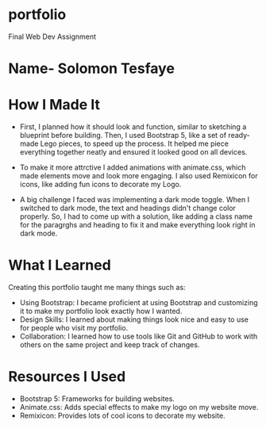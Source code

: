 # portfolio
Final Web Dev Assignment 
# Name- Solomon Tesfaye
# How I Made It
- First, I planned how it should look and function, similar to sketching a blueprint before building. Then, I used Bootstrap 5, like a set of ready-made Lego pieces, to speed up the process. It helped me piece everything together neatly and ensured it looked good on all devices.

- To make it more attrctive I added animations with animate.css, which made elements move and look more engaging. I also used Remixicon for icons, like adding fun icons to decorate my Logo.

- A big challenge I faced was implementing a dark mode toggle. When I switched to dark mode, the text and headings didn't change color properly. So, I had to come up with a solution, like adding a class name for the paragrghs and heading to fix it and make everything look right in dark mode.

# What I Learned
 Creating this portfolio taught me many things such as:
- Using Bootstrap: I became proficient at using Bootstrap and customizing it to make my portfolio look exactly how I wanted.
- Design Skills: I learned about making things look nice and easy to use for people who visit my portfolio.
- Collaboration: I learned how to use tools like Git and GitHub to work with others on the same project and keep track of changes.
# Resources I Used
- Bootstrap 5: Frameworks for building websites.
- Animate.css: Adds special effects to make my logo on my website move.
- Remixicon: Provides lots of cool icons to decorate my website.
